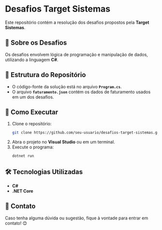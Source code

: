 # Desafios Target Sistemas

Este repositório contém a resolução dos desafios propostos pela **Target Sistemas**.

## 📌 Sobre os Desafios
Os desafios envolvem lógica de programação e manipulação de dados, utilizando a linguagem **C#**.

## 📂 Estrutura do Repositório
- O código-fonte da solução está no arquivo **`Program.cs`**.
- O arquivo **`faturamento.json`** contém os dados de faturamento usados em um dos desafios.

## 🚀 Como Executar
1. Clone o repositório:
   ```sh
   git clone https://github.com/seu-usuario/desafios-target-sistemas.git
   ```
2. Abra o projeto no **Visual Studio** ou em um terminal.
3. Execute o programa:
   ```sh
   dotnet run
   ```

## 🛠 Tecnologias Utilizadas
- **C#**
- **.NET Core**

## 📩 Contato
Caso tenha alguma dúvida ou sugestão, fique à vontade para entrar em contato! 😊
